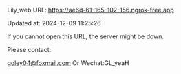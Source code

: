 Lily_web URL: https://ae6d-61-165-102-156.ngrok-free.app

Updated at: 2024-12-09 11:25:26

If you cannot open this URL, the server might be down.

Please contact: 

goley04@foxmail.com Or Wechat:GL_yeaH